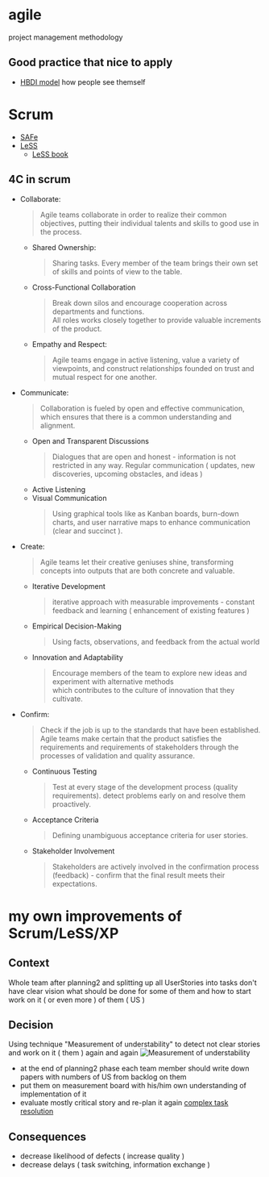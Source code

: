 # agile
project management methodology

## Good practice that nice to apply 
* [HBDI model](https://www.thinkherrmann.com/the-whole-brain-thinking-methodology) how people see themself

# Scrum
* [SAFe](http://scaleagileframework.com/)
* [LeSS](https://less.works/)
  * [LeSS book](https://less.works/user-content/member/Learning-Resources/less_book.html)

## 4C in scrum
* Collaborate:
  > Agile teams collaborate in order to realize their common objectives, 
  > putting their individual talents and skills to good use in the process.
  * Shared Ownership: 
    > Sharing tasks. Every member of the team brings their own set of skills and points of view to the table.
  * Cross-Functional Collaboration
    > Break down silos and encourage cooperation across departments and functions.   
    > All roles works closely together to provide valuable increments of the product.  
  * Empathy and Respect: 
    > Agile teams engage in active listening, value a variety of viewpoints, 
    > and construct relationships founded on trust and mutual respect for one another.
* Communicate:
  > Collaboration is fueled by open and effective communication, which ensures that there is a common understanding and alignment.
  * Open and Transparent Discussions
    > Dialogues that are open and honest - information is not restricted in any way. 
    > Regular communication ( updates, new discoveries, upcoming obstacles, and ideas ) 
  * Active Listening
  * Visual Communication
    > Using graphical tools like as Kanban boards, burn-down charts, and user narrative maps to enhance communication (clear and succinct ).
* Create:
  > Agile teams let their creative geniuses shine, transforming concepts into outputs that are both concrete and valuable.
  * Iterative Development
    > iterative approach with measurable improvements - constant feedback and learning ( enhancement of existing features )
  * Empirical Decision-Making
    > Using facts, observations, and feedback from the actual world 
  * Innovation and Adaptability
    > Encourage members of the team to explore new ideas and experiment with alternative methods  
    > which contributes to the culture of innovation that they cultivate. 
* Confirm:
  > Check if the job is up to the standards that have been established.
  > Agile teams make certain that the product satisfies the requirements and requirements of stakeholders through the processes of validation and quality assurance.
  * Continuous Testing
    > Test at every stage of the development process (quality requirements).
    > detect problems early on and resolve them proactively.
  * Acceptance Criteria
    > Defining unambiguous acceptance criteria for user stories. 
  * Stakeholder Involvement
    > Stakeholders are actively involved in the confirmation process (feedback) - confirm that the final result meets their expectations.  

# my own improvements of Scrum/LeSS/XP

## Context
Whole team after planning2 and splitting up all UserStories into tasks don't have clear vision what should be done for some of them and how to start work on it ( or even more ) of them ( US )

## Decision
Using technique "Measurement of understability" to detect not clear stories and work on it ( them ) again and again
![Measurement of understability](https://i.postimg.cc/GhQsYYVW/sketch1563428744901.png)
* at the end of planning2 phase each team member should write down papers with numbers of US from backlog on them
* put them on measurement board with his/him own understanding of implementation of it
* evaluate mostly critical story and re-plan it again
[complex task resolution](https://i.postimg.cc/FHSskTkp/complex-task-clarification.png)

## Consequences
* decrease likelihood of defects ( increase quality )
* decrease delays ( task switching, information exchange )
